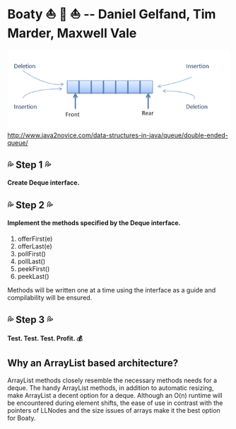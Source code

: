 # Boaty :boat: :speedboat: :sailboat: -- Daniel Gelfand, Tim Marder, Maxwell Vale

![](https://github.com/DanielGelfand/Boaty/blob/master/deque.png)
http://www.java2novice.com/data-structures-in-java/queue/double-ended-queue/
##  :sweat_drops: Step 1 :sweat_drops:
#### Create Deque interface.


## :sweat_drops: Step 2 :sweat_drops:
#### Implement the methods specified by the Deque interface.
1. offerFirst(e)
2. offerLast(e)
3. pollFirst()
4. pollLast()
5. peekFirst()
6. peekLast()

Methods will be written one at a time using the interface as a guide and compilability will be ensured.

## :sweat_drops: Step 3 :sweat_drops:
#### Test. Test. Test. Profit. :moneybag:

## Why an ArrayList based architecture?
ArrayList methods closely resemble the necessary methods needs for a deque.
The handy ArrayList methods, in addition to automatic resizing, make ArrayList a decent option for a deque.
Although an O(n) runtime will be encountered during element shifts, the ease of use in contrast with the pointers of LLNodes
and the size issues of arrays make it the best option for Boaty.

